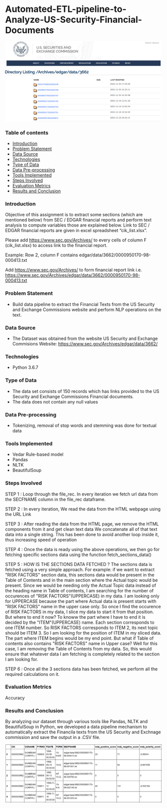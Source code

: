 # Automated-ETL-pipeline-to-Analyze-US-Security-Financial-Documents

![alt text](ussec.PNG)

### Table of contents
* [Introduction](#introduction)
* [Problem Statement](#problem-statement)
* [Data Source](#data-source)
* [Technologies](#technologies)
* [Type of Data](#type-of-data)
* [Data Pre-processing](#data-pre-processing)
* [Tools Implemented](#algorithms-implemented)
* [Steps Involved](#steps-involved)
* [Evaluation Metrics](#evaluation-metrics)
* [Results and Conclusion](#results-and-conclusion)

### Introduction
Objective of this assignment is to extract some sections (which are mentioned below) from SEC / EDGAR financial reports and perform text analysis to compute variables those are explained below. Link to SEC / EDGAR financial reports are given in excel spreadsheet “cik_list.xlsx”. 

Please add https://www.sec.gov/Archives/ to every cells of column F (cik_list.xlsx) to access link to the financial report. 

Example: Row 2, column F contains edgar/data/3662/0000950170-98-000413.txt

Add https://www.sec.gov/Archives/ to form financial report link i.e. 
https://www.sec.gov/Archives/edgar/data/3662/0000950170-98-000413.txt 

### Problem Statement
* Build data pipeline to extract the Financial Texts from the US Security and Exchange Commissions website and perform NLP operations on the text. 

### Data Source
* The Dataset was obtained from the website US Security and Exchange Commisions Website: 
https://www.sec.gov/Archives/edgar/data/3662/

### Technologies
* Python 3.6.7

### Type of Data
* The data set consists of 150 records which has links provided to the US Security and Exchange Commissions Financial documents.
* The data does not contain any null values

### Data Pre-processing
* Tokenizing, removal of stop words and stemming was done for textual data

### Tools Implemented
* Vedar Rule-based model
* Pandas
* NLTK
* BeautifulSoup

### Steps Involved

STEP 1 : Loop through the file_rec. In every iteration we fetch url data from the SECFNAME column in the file_rec dataframe.

STEP 2 : In every iteration, We read the data from the HTML webpage using the URL Link 

STEP 3 : After reading the data from the HTML page, we remove the HTML components from it and get clean text data
         We concatenate all of that text data into a single string. 
         This has been done to avoid another loop inside it, thus increasing speed of operation
         
STEP 4 : Once the data is ready using the above operations, we then go for fetching specific sections data using the function fetch_sections_data()

STEP 5 : HOW IS THE SECTIONS DATA FETCHED ?
         The sections data is fetched using a very simple approach. For example: if we want to extract "RISK FACTORS" section data, this sections data
         would be present in the Table of Contents and in the main section where the Actual topic would be present.
         Since we would be needing only the Actual Topic data instead of the heading name in Table of contents, I am searching for the number of occurences
         of "RISK FACTORS"(UPPERCASE) in my data. I am looking only for UPPERCASE because the part where Actual data is present starts with "RISK FACTORS" name
         in the upper case only. So once I find the occurence of RISK FACTORS in my data, I slice my data to start it from that position. But where to end it now?
         To knoww the part where I have to end it is decided by the "ITEM"(UPPERCASE) name. Each section corresponds to one ITEM number. So RISK FACTORS corresponds to ITEM 2,
         its next topic should be ITEM 3. So I am looking for the position of ITEM in my sliced data. The part where ITEM begins would be my end point.
         But what if Table of contents also contains "RISK FACTORS" name in Upper case?
         Well for this case, I am removing the Table of Contents from my data.
         So, this would ensure that whatever data I am fetching is completely related to the section I am looking for.
         
STEP 6 : Once all the 3 sections data has been fetched, we perform all the required calculations on it.
  
### Evaluation Metrics  
Accuracy

### Results and Conclusion
By analyzing our dataset through various tools like Pandas, NLTK and BeautifulSoup in Python, we developed a data pipeline mechanism to automatically extract the Financila texts from the US Security and Exchnage commission and save the output in a .CSV file. 

![alt text](ussecoutput.PNG)

